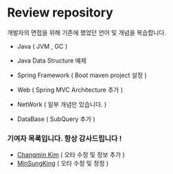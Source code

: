 
# **Review repository** 

개발자의 면접을 위해 기존에 했었던 언어 및 개념을 복습합니다. 

* Java ( JVM , GC )

* Java Data Structure 예제 

* Spring Framework ( Boot maven project 설정 )

* Web ( Spring MVC Architecture 추가 )

* NetWork  ( 일부 개념만 있습니다. )

* DataBase ( SubQuery 추가 )

  


### 기여자 목록입니다. 항상 감사드립니다 !
* [Changmin Kim](https://github.com/changmin-dev) ( 오타 수정 및 정보 추가 )
* [MinSungKing](https://github.com/MinSungKing)   ( 오타 수정 및 정정 )

